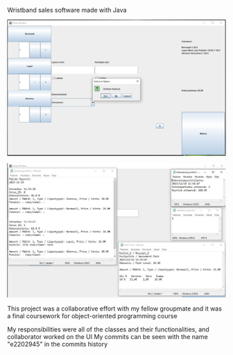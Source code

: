 Wristband sales software made with Java

![alt text](https://github.com/AleksanteriK/wristband_sales_software/blob/master/UI_sale.JPG?raw=true)

![alt text](https://github.com/AleksanteriK/wristband_sales_software/blob/master/prints.JPG?raw=true)

This project was a collaborative effort with my fellow groupmate and it was a final coursework for object-oriented programming course

My responsibilities were all of the classes and their functionalities, and collaborator worked on the UI
My commits can be seen with the name "e2202945" in the commits history
